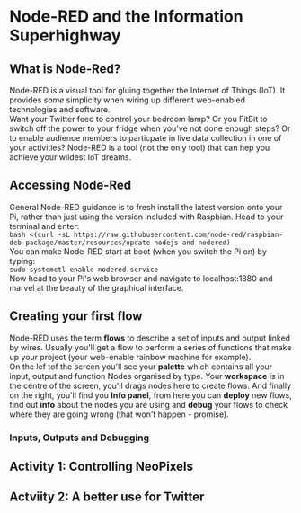 # Node-RED and the Information Superhighway
## What is Node-Red?
Node-RED is a visual tool for gluing together the Internet of Things (IoT). It provides _some_ simplicity when wiring up different web-enabled technologies and software.  
Want your Twitter feed to control your bedroom lamp? Or you FitBit to switch off the power to your fridge when you've not done enough steps? Or to enable audience members to particpate in live data collection in one of your activities? Node-RED is a tool (not the only tool) that can hep you achieve your wildest IoT dreams.  
## Accessing Node-Red
General Node-RED guidance is to fresh install the latest version onto your Pi, rather than just using the version included with Raspbian. Head to your terminal and enter:  
`bash <(curl -sL https://raw.githubusercontent.com/node-red/raspbian-deb-package/master/resources/update-nodejs-and-nodered)`  
You can make Node-RED start at boot (when you switch the Pi on) by typing:  
`sudo systemctl enable nodered.service`  
Now head to your Pi's web browser and navigate to localhost:1880 and marvel at the beauty of the graphical interface.  
## Creating your first flow
Node-RED uses the term __flows__ to describe a set of inputs and output linked by wires. Usually you'll get a flow to perform a series of functions that make up your project (your web-enable rainbow machine for example).  
On the lef tof the screen you'll see your __palette__ which contains all your input, output and function Nodes organised by type. Your __workspace__ is in the centre of the screen, you'll drags nodes here to create flows. And finally on the right, you'll find you __Info panel__, from here you can __deploy__ new flows, find out __info__ about the nodes you are using and __debug__ your flows to check where they are going wrong (that won't happen - promise).  
### Inputs, Outputs and Debugging
## Activity 1: Controlling NeoPixels
## Actviity 2: A better use for Twitter
